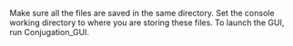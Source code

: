 Make sure all the files are saved in the same directory. 
Set the console working directory to where you are storing these files.
To launch the GUI, run Conjugation_GUI.
